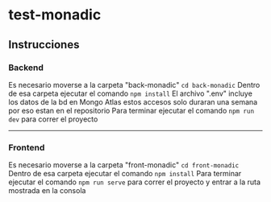 # test-monadic

## Instrucciones

### Backend
Es necesario moverse a la carpeta "back-monadic" `cd back-monadic`
Dentro de esa carpeta ejecutar el comando `npm install`
El archivo ".env" incluye los datos de la bd en Mongo Atlas estos accesos solo duraran una semana por eso estan en el repositorio
Para terminar ejecutar el comando `npm run dev` para correr el proyecto


---

### Frontend
Es necesario moverse a la carpeta "front-monadic" `cd front-monadic`
Dentro de esa carpeta ejecutar el comando `npm install`
Para terminar ejecutar el comando `npm run serve` para correr el proyecto y entrar a la ruta mostrada en la consola